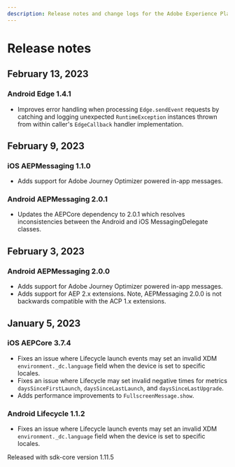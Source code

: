 ```yaml
---
description: Release notes and change logs for the Adobe Experience Platform Mobile SDKs.
---
```


# Release notes

## February 13, 2023

### Android Edge 1.4.1

* Improves error handling when processing `Edge.sendEvent` requests by catching and logging unexpected `RuntimeException` instances thrown from within caller's `EdgeCallback` handler implementation.

## February 9, 2023

### iOS AEPMessaging 1.1.0

* Adds support for Adobe Journey Optimizer powered in-app messages.

### Android AEPMessaging 2.0.1

* Updates the AEPCore dependency to 2.0.1 which resolves inconsistencies between the Android and iOS MessagingDelegate classes.

## February 3, 2023

### Android AEPMessaging 2.0.0

* Adds support for Adobe Journey Optimizer powered in-app messages.
* Adds support for AEP 2.x extensions. Note, AEPMessaging 2.0.0 is not backwards compatible with the ACP 1.x extensions.

## January 5, 2023

### iOS AEPCore 3.7.4

* Fixes an issue where Lifecycle launch events may set an invalid XDM `environment._dc.language` field when the device is set to specific locales.
* Fixes an issue where Lifecycle may set invalid negative times for metrics `daysSinceFirstLaunch`, `daysSinceLastLaunch`, and `daysSinceLastUpgrade`.
* Adds performance improvements to `FullscreenMessage.show`.

### Android Lifecycle 1.1.2

* Fixes an issue where Lifecycle launch events may set an invalid XDM `environment._dc.language` field when the device is set to specific locales.

Released with sdk-core version 1.11.5

